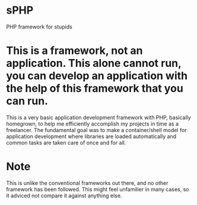 # sPHP
PHP framework for stupids

# This is a framework, not an application. This alone cannot run, you can develop an application with the help of this framework that you can run.
This is a very basic application development framework with PHP, basically homegrown, to help me efficiently accomplish my projects in time as a freelancer. The fundamental goal was to make a container/shell model for application development where libraries are loaded automatically and common tasks are taken care of once and for all.

# Note
This is unlike the conventional frameworks out there, and no other framework has been followed. This might feel unfamilier in many cases, so it adviced not compare it against anything else.
